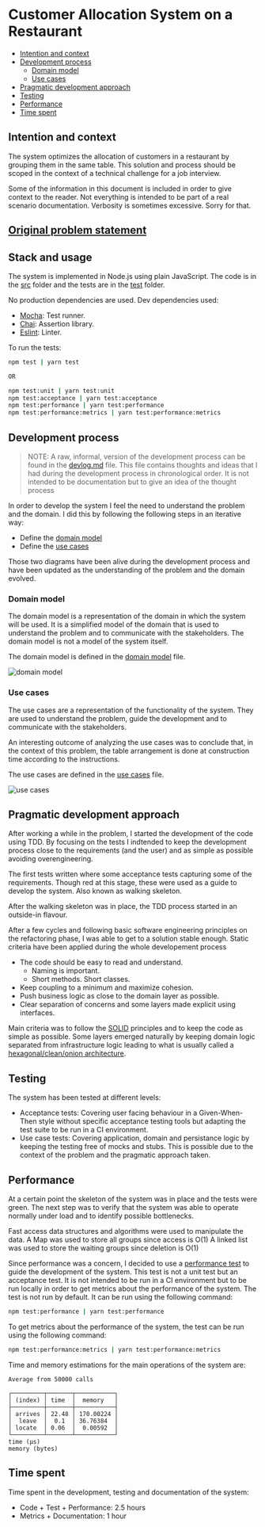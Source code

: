 # Customer Allocation System on a Restaurant

- [Intention and context](#intention-and-context)
- [Development process](#development-process)
  - [Domain model](#domain-model)
  - [Use cases](#use-cases)
- [Pragmatic development approach](#pragmatic-development-approach)
- [Testing](#testing)
- [Performance](#performance)
- [Time spent](#time-spent)

## Intention and context

The system optimizes the allocation of customers in a restaurant by grouping them in the same table.
This solution and process should be scoped in the context of a technical challenge for a job interview.

Some of the information in this document is included in order to give context to the reader. Not everything is intended to be part of a real scenario documentation. Verbosity is sometimes excessive. Sorry for that.

## [Original problem statement](./Instructions.md)

## Stack and usage

The system is implemented in Node.js using plain JavaScript. The code is in the [src](src) folder and the tests are in the [test](test) folder.

No production dependencies are used.
Dev dependencies used:

- [Mocha](https://mochajs.org/): Test runner.
- [Chai](https://www.chaijs.com/): Assertion library.
- [Eslint](https://eslint.org/): Linter.

To run the tests:

```bash
npm test | yarn test

OR

npm test:unit | yarn test:unit
npm test:acceptance | yarn test:acceptance
npm test:performance | yarn test:performance
npm test:performance:metrics | yarn test:performance:metrics
```

## Development process

> NOTE: A raw, informal, version of the development process can be found in the [devlog.md](devlog.md) file. This file contains thoughts and ideas that I had during the development process in chronological order. It is not intended to be documentation but to give an idea of the thought process

In order to develop the system I feel the need to understand the problem and the domain. I did this by following the following steps in an iterative way:

- Define the [domain model](#domain-model)
- Define the [use cases](#use-cases)

Those two diagrams have been alive during the development process and have been updated as the understanding of the problem and the domain evolved.

### Domain model

The domain model is a representation of the domain in which the system will be used. It is a simplified model of the domain that is used to understand the problem and to communicate with the stakeholders. The domain model is not a model of the system itself.

The domain model is defined in the [domain model](docs/output/docs/src/DomainModel/DomainModel.png) file.

![domain model](docs/output/docs/src/DomainModel/DomainModel.png)

### Use cases

The use cases are a representation of the functionality of the system. They are used to understand the problem, guide the development and to communicate with the stakeholders.

An interesting outcome of analyzing the use cases was to conclude that, in the context of this problem, the table arrangement is done at construction time according to the instructions.

The use cases are defined in the [use cases](docs/output/docs/src/DomainModel/DomainModel.png) file.

![use cases](docs/output/docs/src/UseCases/UseCases.png)

## Pragmatic development approach

After working a while in the problem, I started the development of the code using TDD.
By focusing on the tests I indtended to keep the development process close to the requirements (and the user) and as simple as possible avoiding overengineering.

The first tests written where some acceptance tests capturing some of the requirements. Though red at this stage, these were used as a guide to develop the system. Also known as walking skeleton.

After the walking skeleton was in place, the TDD process started in an outside-in flavour.

After a few cycles and following basic software engineering principles on the refactoring phase, I was able to get to a solution stable enough.
Static criteria have been applied during the whole developement process

- The code should be easy to read and understand.
  - Naming is important.
  - Short methods. Short classes.
- Keep coupling to a minimum and maximize cohesion.
- Push business logic as close to the domain layer as possible.
- Clear separation of concerns and some layers made explicit using interfaces.

Main criteria was to follow the [SOLID](https://en.wikipedia.org/wiki/SOLID) principles and to keep the code as simple as possible. Some layers emerged naturally by keeping domain logic separated from infrastructure logic leading to what is usually called a[ hexagonal/clean/onion architecture](https://alistair.cockburn.us/hexagonal-architecture/).

## Testing

The system has been tested at different levels:

- Acceptance tests: Covering user facing behaviour in a Given-When-Then style without specific acceptance testing tools but adapting the test suite to be run in a CI environment.
- Use case tests: Covering application, domain and persistance logic by keeping the testing free of mocks and stubs. This is possible due to the context of the problem and the pragmatic approach taken.

## Performance

At a certain point the skeleton of the system was in place and the tests were green.
The next step was to verify that the system was able to operate normally under load and to identify possible bottlenecks.

Fast access data structures and algorithms were used to manipulate the data.
A Map was used to store all groups since access is O(1)
A linked list was used to store the waiting groups since deletion is O(1)

Since performance was a concern, I decided to use a [performance test](test/performance.test.js) to guide the development of the system. This test is not a unit test but an acceptance test. It is not intended to be run in a CI environment but to be run locally in order to get metrics about the performance of the system. The test is not run by default. It can be run using the following command:

```bash
npm test:performance | yarn test:performance
```

To get metrics about the performance of the system, the test can be run using the following command:

```bash
npm test:performance:metrics | yarn test:performance:metrics
```

Time and memory estimations for the main operations of the system are:

```
Average from 50000 calls

┌─────────┬───────┬───────────┐
│ (index) │ time  │  memory   │
├─────────┼───────┼───────────┤
│ arrives │ 22.48 │ 170.00224 │
│  leave  │  0.1  │ 36.76384  │
│ locate  │ 0.06  │  0.00592  │
└─────────┴───────┴───────────┘
time (µs)
memory (bytes)

```

## Time spent

Time spent in the development, testing and documentation of the system:

- Code + Test + Performance: 2.5 hours
- Metrics + Documentation: 1 hour
